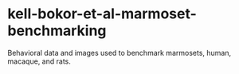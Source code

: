 # kell-bokor-et-al-marmoset-benchmarking
Behavioral data and images used to benchmark marmosets, human, macaque, and rats.
